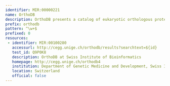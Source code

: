 ```yaml
---
identifier: MIR:00000221
name: OrthoDB
description: OrthoDB presents a catalog of eukaryotic orthologous protein-coding genes across vertebrates, arthropods, and fungi. Orthology refers to the last common ancestor of the species under consideration, and thus OrthoDB explicitly delineates orthologs at each radiation along the species phylogeny. The database of orthologs presents available protein descriptors, together with Gene Ontology and InterPro attributes, which serve to provide general descriptive annotations of the orthologous groups
prefix: orthodb
pattern: ^\w+$
prefixed: 0
resources:
 - identifier: MIR:00100280
   accessurl: http://cegg.unige.ch/orthodb/results?searchtext=${id}
   test_id: Q9P0K8
   description: OrthoDB at Swiss Institute of Bioinformatics
   homepage: http://cegg.unige.ch/orthodb4
   institution: Department of Genetic Medicine and Development, Swiss Institute of Bioinformatics, Geneva
   location: Switzerland
   official: false
---
```

